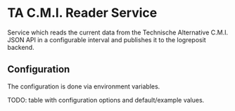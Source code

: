 # TA C.M.I. Reader Service

Service which reads the current data from the Technische Alternative C.M.I. JSON API in a configurable interval and publishes it to the logreposit backend.

## Configuration

The configuration is done via environment variables.

TODO: table with configuration options and default/example values.
